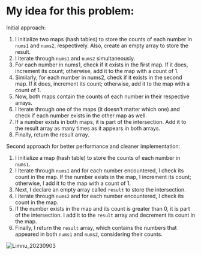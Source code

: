# My idea for this problem:

Initial approach:
1. I initialize two maps (hash tables) to store the counts of each number in `nums1` and `nums2`, respectively. Also, create an empty array to store the result.
2. I iterate through `nums1` and `nums2` simultaneously.
3. For each number in nums1, check if it exists in the first map. If it does, increment its count; otherwise, add it to the map with a count of 1.
4. Similarly, for each number in nums2, check if it exists in the second map. If it does, increment its count; otherwise, add it to the map with a count of 1.
5. Now, both maps contain the counts of each number in their respective arrays.
6. I iterate through one of the maps (it doesn't matter which one) and check if each number exists in the other map as well.
7. If a number exists in both maps, it is part of the intersection. Add it to the result array as many times as it appears in both arrays.
8. Finally, return the result array.

Second approach for better performance and cleaner implementation:
1. I initialize a map (hash table) to store the counts of each number in `nums1`.
2. I iterate through `nums1` and for each number encountered, I check its count in the map. If the number exists in the map, I increment its count; otherwise, I add it to the map with a count of 1.
3. Next, I declare an empty array called `result` to store the intersection.
4. I iterate through `nums2` and for each number encountered, I check its count in the map.
5. If the number exists in the map and its count is greater than 0, it is part of the intersection. I add it to the `result` array and decrement its count in the map.
6. Finally, I return the `result` array, which contains the numbers that appeared in both `nums1` and `nums2`, considering their counts.

![Limnu_20230903](https://github.com/jacklam718/algo/assets/5494638/c937f3a3-c271-4692-a6f3-1d97757a7284)
